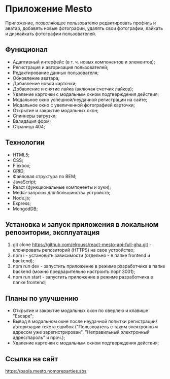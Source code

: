 # Приложение Мesto
Приложение, позволяющее пользователю редактировать профиль и аватар, добавять новые фотографии, удалять свои фотографии, лайкать и дизлайкать фотографии пользователей.

## Функционал

* Адаптивный интерфейс (в т. ч. новых компонентов и элементов);
* Регистрация и авторизация пользователей;
* Редактирование данных пользователя;
* Обновление аватара;
* Добавление новой карточки;
* Добавление и снятие лайка (включая счетчик лайков);
* Удаление карточки с модальным окном подтверждения действия;
* Модальное окно успешной/неудачной регистрации на сайте;
* Модальное окно с увеличенной фотографией карточки;
* Открытие и закрытие модальных окон;
* Спиннеры загрузки;
* Валидация форм;
* Страница 404;

## Технологии
* HTML5;
* CSS;
* Flexbox;
* GRID;
* Файловая структура по BEM;
* JavaScript;
* React (функциональные компоненты и хуки);
* Media-запросы для большинства устройств;
* Node.js;
* Express;
* MongodDB;

## Установка и запуск приложения в локальном репозитории, эксплуатация
1. git clone https://github.com/elrouss/react-mesto-api-full-gha.git - клонировать репозиторий (HTTPS) на свое устройство;
2. npm i - установить зависимости (отдельно - в папке frontend и backend);
3. npm run dev - запустить приложение в режиме разработчика в папке backend (можно предварительно настроить порт 3001);
4. npm run start - запустить приложение в режиме разработчика в папке frontend;

## Планы по улучшению

* Открытие и закрытие модальных окон по оверлею и клавише "Escape";
* Вывод в модальном окне после неудачной попытки регистрации/авторизации текста ошибок ("Пользователь с таким электронным адресом уже зарегистрирован", "Неправильный электронный адрес/пароль" и проч.);
* Удаление карточки с модальным окном подтверждения действия;

## Ссылка на сайт
https://paola.mesto.nomoreparties.sbs
